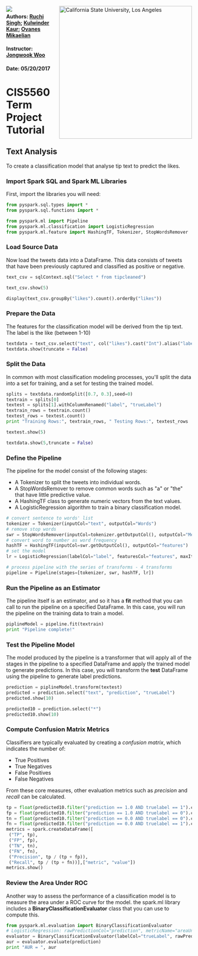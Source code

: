 
<a href="http://www.calstatela.edu/centers/hipic"><img align="left" src="https://avatars2.githubusercontent.com/u/4156894?v=3&s=100"><image/></a>
<img align="right" alt="California State University, Los Angeles" src="http://www.calstatela.edu/sites/default/files/groups/California%20State%20University%2C%20Los%20Angeles/master_logo_full_color_horizontal_centered.svg" style="width: 360px;"/>

#### Authors: [Ruchi Singh](https://www.linkedin.com/in/ruchi-singh-68015945/); [Kulwinder Kaur](https://www.linkedin.com/in/kulwinder-kaur-528a1b129/); [Ovanes Mikaelian](https://www.linkedin.com/in/hovik-mikaelian-93a257a3/)

#### Instructor: [Jongwook Woo](https://www.linkedin.com/in/jongwook-woo-7081a85)

#### Date: 05/20/2017

# CIS5560 Term Project Tutorial
## Text Analysis
To create a classification model that analyse tip text to predict the likes.
### Import Spark SQL and Spark ML Libraries

First, import the libraries you will need:


```python
from pyspark.sql.types import *
from pyspark.sql.functions import *

from pyspark.ml import Pipeline
from pyspark.ml.classification import LogisticRegression
from pyspark.ml.feature import HashingTF, Tokenizer, StopWordsRemover
```

### Load Source Data
Now load the tweets data into a DataFrame. This data consists of tweets that have been previously captured and classified as positive or negative.


```python
text_csv = sqlContext.sql("Select * from tipcleaned")

text_csv.show(5)
```


```python
display(text_csv.groupBy("likes").count().orderBy("likes"))
```

### Prepare the Data
The features for the classification model will be derived from the tip text. The label is the like (between 1-10)


```python
textdata = text_csv.select("text", col("likes").cast("Int").alias("label"))
textdata.show(truncate = False)
```

### Split the Data
In common with most classification modeling processes, you'll split the data into a set for training, and a set for testing the trained model.


```python
splits = textdata.randomSplit([0.7, 0.3],seed=0)
textrain = splits[0]
textest = splits[1].withColumnRenamed("label", "trueLabel")
textrain_rows = textrain.count()
textest_rows = textest.count()
print "Training Rows:", textrain_rows, " Testing Rows:", textest_rows
```


```python
textest.show(5)
```


```python
textdata.show(5,truncate = False)
```

### Define the Pipeline
The pipeline for the model consist of the following stages:
- A Tokenizer to split the tweets into individual words.
- A StopWordsRemover to remove common words such as "a" or "the" that have little predictive value.
- A HashingTF class to generate numeric vectors from the text values.
- A LogisticRegression algorithm to train a binary classification model.


```python
# convert sentence to words' list
tokenizer = Tokenizer(inputCol="text", outputCol="Words")
# remove stop words
swr = StopWordsRemover(inputCol=tokenizer.getOutputCol(), outputCol="MeaningfulWords")
# convert word to number as word frequency
hashTF = HashingTF(inputCol=swr.getOutputCol(), outputCol="features")
# set the model
lr = LogisticRegression(labelCol="label", featuresCol="features", maxIter=10, regParam=0.01)

# process pipeline with the series of transforms - 4 transforms
pipeline = Pipeline(stages=[tokenizer, swr, hashTF, lr])
```

### Run the Pipeline as an Estimator
The pipeline itself is an estimator, and so it has a **fit** method that you can call to run the pipeline on a specified DataFrame. In this case, you will run the pipeline on the training data to train a model.


```python
piplineModel = pipeline.fit(textrain)
print "Pipeline complete!"
```

### Test the Pipeline Model
The model produced by the pipeline is a transformer that will apply all of the stages in the pipeline to a specified DataFrame and apply the trained model to generate predictions. In this case, you will transform the **test** DataFrame using the pipeline to generate label predictions.


```python
prediction = piplineModel.transform(textest)
predicted = prediction.select("text", "prediction", "trueLabel")
predicted.show(10)
```


```python
predicted10 = prediction.select("*")
predicted10.show(10)
```

### Compute Confusion Matrix Metrics
Classifiers are typically evaluated by creating a *confusion matrix*, which indicates the number of:
- True Positives
- True Negatives
- False Positives
- False Negatives

From these core measures, other evaluation metrics such as *precision* and *recall* can be calculated.


```python
tp = float(predicted10.filter("prediction == 1.0 AND truelabel == 1").count())
fp = float(predicted10.filter("prediction == 1.0 AND truelabel == 0").count())
tn = float(predicted10.filter("prediction == 0.0 AND truelabel == 0").count())
fn = float(predicted10.filter("prediction == 0.0 AND truelabel == 1").count())
metrics = spark.createDataFrame([
 ("TP", tp),
 ("FP", fp),
 ("TN", tn),
 ("FN", fn),
 ("Precision", tp / (tp + fp)),
 ("Recall", tp / (tp + fn))],["metric", "value"])
metrics.show()
```

### Review the Area Under ROC
Another way to assess the performance of a classification model is to measure the area under a ROC curve for the model. the spark.ml library includes a **BinaryClassificationEvaluator** class that you can use to compute this.


```python
from pyspark.ml.evaluation import BinaryClassificationEvaluator
# LogisticRegression: rawPredictionCol="prediction", metricName="areaUnderROC"
evaluator = BinaryClassificationEvaluator(labelCol="trueLabel", rawPredictionCol="prediction", metricName="areaUnderROC")
aur = evaluator.evaluate(prediction)
print "AUR = ", aur

```
